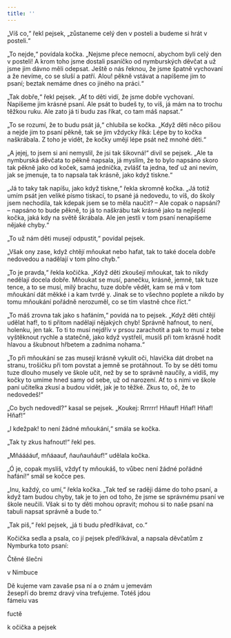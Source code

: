 ```yaml
---
title: ''
---
```


„Víš co,“ řekl pejsek, „zůstaneme celý den v posteli a budeme si hrát v posteli.“

„To nejde,“ povídala kočka. „Nejsme přece nemocní, abychom byli celý den v posteli! A krom toho jsme dostali psaníčko od nymburských děvčat a už jsme jim dávno měli odepsat. Ještě o nás řeknou, že jsme špatně vychovaní a že nevíme, co se sluší a patří. Alou! pěkně vstávat a napíšeme jim to psaní; beztak nemáme dnes co jiného na práci.“

„Tak dobře,“ řekl pejsek. „Ať to děti vidí, že jsme dobře vychovaní. Napíšeme jim krásné psaní. Ale psát to budeš ty, to víš, já mám na to trochu těžkou ruku. Ale zato já ti budu zas říkat, co tam máš napsat.“

„To se rozumí, že to budu psát já,“ chlubila se kočka. „Když děti něco píšou a nejde jim to psaní pěkně, tak se jim vždycky říká: Lépe by to kočka naškrábala. Z toho je vidět, že kočky umějí lépe psát než mnohé děti.“

„A jejej, to jsem si ani nemyslil, že jsi tak šikovná!“ divil se pejsek. „Ale ta nymburská děvčata to pěkně napsala, já myslím, že to bylo napsáno skoro tak pěkně jako od koček, samá jednička, zvlášť ta jedna, teď už ani nevím, jak se jmenuje, ta to napsala tak krásně, jako když tiskne.“

„Já to taky tak napíšu, jako když tiskne,“ řekla skromně kočka. „Já totiž umím psát jen veliké písmo tiskací, to psané já nedovedu, to víš, do školy jsem nechodila, tak kdepak jsem se to měla naučit? – Ale copak o napsání? – napsáno to bude pěkně, to já to naškrábu tak krásně jako ta nejlepší kočka, jaká kdy na světě škrábala. Ale jen jestli v tom psaní nenapíšeme nějaké chyby.“

„To už nám děti musejí odpustit,“ povídal pejsek.

„Však ony zase, když chtějí mňoukat nebo hafat, tak to také docela dobře nedovedou a nadělají v tom plno chyb.“

„To je pravda,“ řekla kočička. „Když děti zkoušejí mňoukat, tak to nikdy nedělají docela dobře. Mňoukat se musí, panečku, krásně, jemně, tak tuze tence, a to se musí, milý brachu, tuze dobře vědět, kam se má v tom mňoukání dát měkké i a kam tvrdé y. Jinak se to všechno poplete a nikdo by tomu mňoukání pořádně nerozuměl, co se tím vlastně chce říct.“

„To máš zrovna tak jako s hafáním,“ povídá na to pejsek. „Když děti chtějí udělat haf!, to ti přitom nadělají nějakých chyb! Správně hafnout, to není, holenku, jen tak. To ti to musí nejdřív v prsou zarachotit a pak to musí z tebe vyštěknout rychle a statečně, jako když vystřelí, musíš při tom krásně hodit hlavou a škubnout hřbetem a zadníma nohama.“

„To při mňoukání se zas musejí krásně vykulit oči, hlavička dát drobet na stranu, trošičku při tom povstat a jemně se protáhnout. To by se děti tomu tuze dlouho musely ve škole učit, než by se to správně naučily, a vidíš, my kočky to umíme hned samy od sebe, už od narození. Ať to s nimi ve škole paní učitelka zkusí a budou vidět, jak je to těžké. Zkus to, oč, že to nedovedeš!“

„Co bych nedovedl?“ kasal se pejsek. „Koukej: Rrrrrr! Hňauf! Hňaf! Hňaf! Hňaf!“

„I kdežpak! to není žádné mňoukání,“ smála se kočka.

„Tak ty zkus hafnout!“ řekl pes.

„Mňááááuf, mňáaauf, ňauňauňáuf!“ udělala kočka.

„Ó je, copak myslíš, vždyť ty mňoukáš, to vůbec není žádné pořádné hafání!“ smál se kočce pes.

„Inu, každý, co umí,“ řekla kočka. „Tak teď se raději dáme do toho psaní, a když tam budou chyby, tak je to jen od toho, že jsme se správnému psaní ve škole neučili. Však si to ty děti mohou opravit; mohou si to naše psaní na tabuli napsat správně a bude to.“

„Tak piš,“ řekl pejsek, „já ti budu předříkávat, co.“

Kočička sedla a psala, co jí pejsek předříkával, a napsala děvčatům z Nymburka toto psaní:

Čtěné šlečni

v Nimbuce

Dě kujeme vam zavaše psa ní a o znám u jemevám  
žesepří do bremz dravý vína trefujeme. Totéš jdou  
fámeiu vas

fuctě

k očička a pejsek
